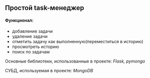 ## Простой task-менеджер

#### Функционал:
- добавление задачи
- удаление задачи
- отметить задачу как выполненную(переместиться в историю)
- просмотреть историю
- поиск по задачам

Основные библиотеки, использованные в проекте: 
*Flask, pymongo*

СУБД, используемая в проекте: 
*MongoDB*
